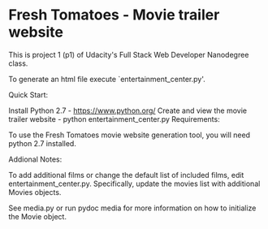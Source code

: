 # Fresh Tomatoes - Movie trailer website 

This is project 1 (p1) of Udacity's Full Stack Web Developer Nanodegree class.

To generate an html file execute `entertainment_center.py'.

Quick Start:

Install Python 2.7 - https://www.python.org/
Create and view the movie trailer website - python entertainment_center.py
Requirements:

To use the Fresh Tomatoes movie website generation tool, you will need python 2.7 installed.

Addional Notes:

To add additional films or change the default list of included films, edit entertainment_center.py. Specifically, update the movies list with additional Movies objects.

See media.py or run pydoc media for more information on how to initialize the Movie object.
